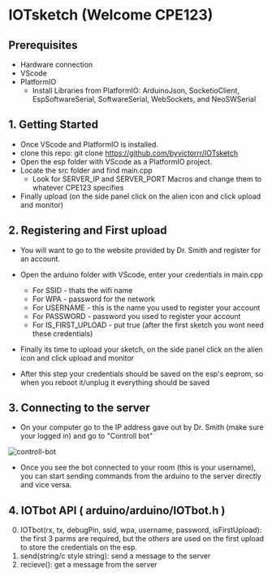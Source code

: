 # IOTsketch (Welcome CPE123)

## Prerequisites
* Hardware connection
* VScode
* PlatformIO
  * Install Libraries from PlatformIO: ArduinoJson, SocketioClient, EspSoftwareSerial, SoftwareSerial, WebSockets, and NeoSWSerial

## 1. Getting Started
* Once VScode and PlatformIO is installed.
* clone this repo: git clone https://github.com/byvictorrr/IOTsketch
* Open the esp folder with VScode as a PlatformIO project.
* Locate the src folder and find main.cpp
  * Look for SERVER_IP and SERVER_PORT Macros and change them to whatever CPE123 specifies
* Finally upload (on the side panel click on the alien icon and click upload and monitor)

## 2. Registering and First upload
* You will want to go to the website provided by Dr. Smith and register for an account.
* Open the arduino folder with VScode, enter your credentials in main.cpp
  * For SSID - thats the wifi name
  * For WPA - password for the network
  * For USERNAME - this is the name you used to register your account
  * For PASSWORD - password you used to register your account
  * For IS_FIRST_UPLOAD - put true (after the first sketch you wont need these credentials)
  
* Finally its time to upload your sketch, on the side panel click on the alien icon and click upload and monitor

* After this step your credentials should be saved on the esp's eeprom, so when you reboot it/unplug it everything should be saved
 
## 3. Connecting to the server
* On your computer go to the IP address gave out by Dr. Smith (make sure your logged in) and go to "Controll bot"

![controll-bot](https://i.imgur.com/9UqwoXA.png)

* Once you see the bot connected to your room (this is your username), you can start sending commands from the arduino to the server directly and vice versa.


## 4. IOTbot API ( arduino/arduino/IOTbot.h )
0. IOTbot(rx, tx, debugPin, ssid, wpa, username, password, isFirstUpload): the first 3 parms are required, but the others are used on the first upload to store the credentials on the esp.  
1. send(string/c style string): send a message to the server
2. recieve(): get a message from the server





